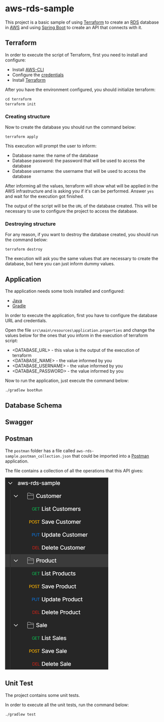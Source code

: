 # aws-rds-sample

This project is a basic sample of using [Terraform](https://www.terraform.io) to create an [RDS](https://aws.amazon.com/free/database) database in [AWS](https://aws.amazon.com) and using [Spring Boot](https://spring.io/projects/spring-boot) to create an API that connects with it.

## Terraform

In order to execute the script of Terraform, first you need to install and configure:

* Install [AWS-CLI](https://docs.aws.amazon.com/cli/index.html)
* Configure the [credentials](https://docs.aws.amazon.com/cli/latest/userguide/cli-configure-envvars.html)
* Install [Terraform](https://developer.hashicorp.com/terraform/downloads)

After you have the environment configured, you should initialize terraform:

```
cd terraform
terraform init
```

### Creating structure

Now to create the database you should run the command below:

```
terraform apply
```

This execution will prompt the user to inform:
* Database name: the name of the database
* Database password: the password that will be used to access the database
* Database username: the username that will be used to access the database

After informing all the values, terraform will show what will be applied in the AWS infrastructure and is asking you if it's can be performed.
Answer `yes` and wait for the execution got finished.

The output of the script will be the `URL` of the database created. This will be necessary to use to configure the project to access the database.

### Destroying structure

For any reason, if you want to destroy the database created, you should run the command below:

```
terraform destroy
```

The execution will ask you the same values that are necessary to create the database, but here you can just inform dummy values.

## Application

The application needs some tools installed and configured:

* [Java](https://www.oracle.com/java/technologies/downloads/)
* [Gradle](https://gradle.org/install/)

In order to execute the application, first you have to configure the database URL and credentials.

Open the file `src\main\resources\application.properties` and change the values below for the ones that you inform in the execution of terraform script:
* <DATABASE_URL> - this value is the output of the execution of terraform
* <DATABASE_NAME> - the value informed by you
* <DATABASE_USERNAME> - the value informed by you
* <DATABASE_PASSWORD> - the value informed by you

Now to run the application, just execute the command below:

```
./gradlew bootRun
```

## Database Schema

## Swagger

## Postman

The `postman` folder has a file called `aws-rds-sample.postman_collection.json` that could be imported into a [Postman](https://www.postman.com) application.

The file contains a collection of all the operations that this API gives:

![Postman Collection](doc/postman.png)

## Unit Test

The project contains some unit tests.

In order to execute all the unit tests, run the command below:

```
./gradlew test
```
